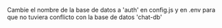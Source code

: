 Cambie el nombre de la base de datos a 'auth' en config.js y en .env para que no tuviera conflicto con la base de datos 'chat-db'
